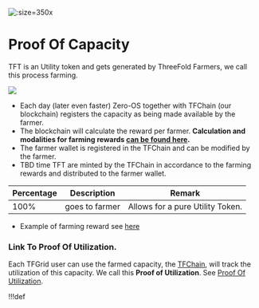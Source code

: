 
![](img/farming_reward.jpg ':size=350x')

# Proof Of Capacity

TFT is an Utility token and gets generated by ThreeFold Farmers, we call this process farming.

![](img/circular_tft_.png)


- Each day (later even faster) Zero-OS together with TFChain (our blockchain) registers the capacity as being made available by the farmer.
- The blockchain will calculate the reward per farmer. **Calculation and modalities for farming rewards [can be found here](farming_reward).**
- The farmer wallet is registered in the TFChain and can be modified by the farmer.
- TBD time TFT are minted by the TFChain in accordance to the farming rewards and distributed to the farmer wallet.


| Percentage | Description    | Remark                           |
| ---------- | -------------- | -------------------------------- |
| 100%       | goes to farmer | Allows for a pure Utility Token. |

- Example of farming reward see [here](farming_calculator)


### Link To Proof Of Utilization.

Each TFGrid user can use the farmed capacity, the [TFChain](tfchain), will track the utilization of this capacity. We call this **Proof of Utilization**. See [Proof Of Utilization](proof_of_utilization).

!!!def